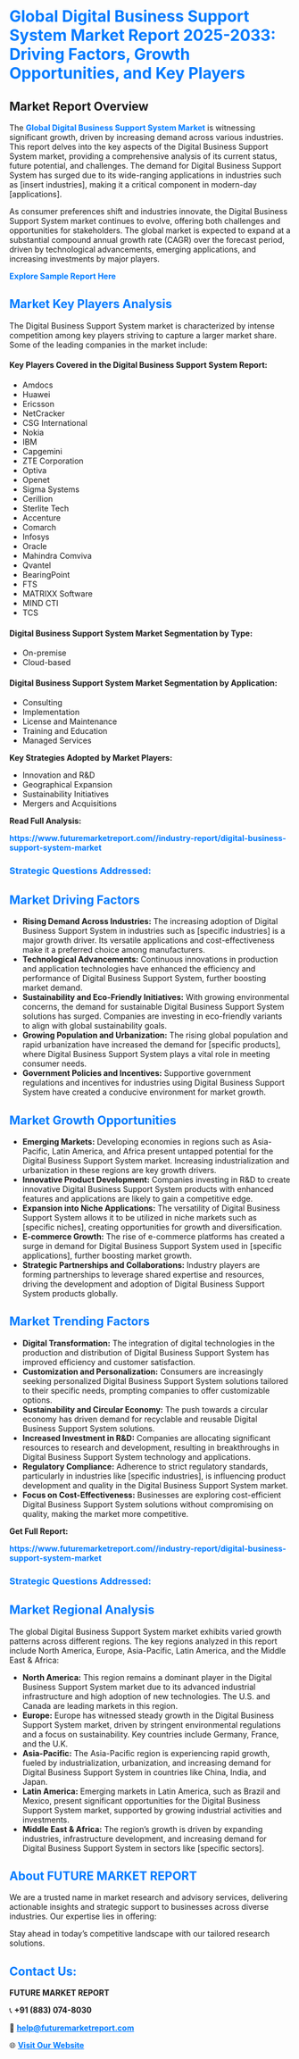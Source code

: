 <h1 style="color: #007BFF;">Global Digital Business Support System Market Report 2025-2033: Driving Factors, Growth Opportunities, and Key Players</h1>

<section id="overview">
<h2>Market Report Overview</h2>
<p>The <a href="https://www.futuremarketreport.com//industry-report/digital-business-support-system-market" style="color: #007BFF; text-decoration: none;"><strong>Global Digital Business Support System Market</strong></a> is witnessing significant growth, driven by increasing demand across various industries. This report delves into the key aspects of the Digital Business Support System market, providing a comprehensive analysis of its current status, future potential, and challenges. The demand for Digital Business Support System has surged due to its wide-ranging applications in industries such as [insert industries], making it a critical component in modern-day [applications].</p>
<p>As consumer preferences shift and industries innovate, the Digital Business Support System market continues to evolve, offering both challenges and opportunities for stakeholders. The global market is expected to expand at a substantial compound annual growth rate (CAGR) over the forecast period, driven by technological advancements, emerging applications, and increasing investments by major players.</p>
</section>

<section id="overview">
<p><a href="https://www.futuremarketreport.com//request-sample/reportId=56277" style="color: #007BFF; text-decoration: none;"><strong>Explore Sample Report Here</strong></a></p>
</section>

<section id="key-players">
<h2 style="color: #007BFF;">Market Key Players Analysis</h2>
<p>The Digital Business Support System market is characterized by intense competition among key players striving to capture a larger market share. Some of the leading companies in the market include:</p>
<h4>Key Players Covered in the Digital Business Support System Report:</h4>
<ul><li>Amdocs</li><li>Huawei</li><li>Ericsson</li><li>NetCracker</li><li>CSG International</li><li>Nokia</li><li>IBM</li><li>Capgemini</li><li>ZTE Corporation</li><li>Optiva</li><li>Openet</li><li>Sigma Systems</li><li>Cerillion</li><li>Sterlite Tech</li><li>Accenture</li><li>Comarch</li><li>Infosys</li><li>Oracle</li><li>Mahindra Comviva</li><li>Qvantel</li><li>BearingPoint</li><li>FTS</li><li>MATRIXX Software</li><li>MIND CTI</li><li>TCS</li></ul>
<h4>Digital Business Support System Market Segmentation by Type:</h4>
<ul><li>On-premise</li><li>Cloud-based</li></ul>

<h4>Digital Business Support System Market Segmentation by Application:</h4>
<ul><li>Consulting</li><li>Implementation</li><li>License and Maintenance</li><li>Training and Education</li><li>Managed Services</li></ul>
<p><strong>Key Strategies Adopted by Market Players:</strong></p>
<ul>
<li>Innovation and R&D</li>
<li>Geographical Expansion</li>
<li>Sustainability Initiatives</li>
<li>Mergers and Acquisitions</li>
</ul>
</section>

<section>
<p><strong>Read Full Analysis: </strong></p><a href="https://www.futuremarketreport.com//industry-report/digital-business-support-system-market" style="color: #007BFF; text-decoration: none;"><strong>https://www.futuremarketreport.com//industry-report/digital-business-support-system-market</strong></a>
<h3 style="color: #007BFF;">Strategic Questions Addressed:</h3>
</section>

<section id="driving-factors">
<h2 style="color: #007BFF;">Market Driving Factors</h2>
<ul>
<li><strong>Rising Demand Across Industries:</strong> The increasing adoption of Digital Business Support System in industries such as [specific industries] is a major growth driver. Its versatile applications and cost-effectiveness make it a preferred choice among manufacturers.</li>
<li><strong>Technological Advancements:</strong> Continuous innovations in production and application technologies have enhanced the efficiency and performance of Digital Business Support System, further boosting market demand.</li>
<li><strong>Sustainability and Eco-Friendly Initiatives:</strong> With growing environmental concerns, the demand for sustainable Digital Business Support System solutions has surged. Companies are investing in eco-friendly variants to align with global sustainability goals.</li>
<li><strong>Growing Population and Urbanization:</strong> The rising global population and rapid urbanization have increased the demand for [specific products], where Digital Business Support System plays a vital role in meeting consumer needs.</li>
<li><strong>Government Policies and Incentives:</strong> Supportive government regulations and incentives for industries using Digital Business Support System have created a conducive environment for market growth.</li>
</ul>
</section>

<section id="growth-opportunities">
<h2 style="color: #007BFF;">Market Growth Opportunities</h2>
<ul>
<li><strong>Emerging Markets:</strong> Developing economies in regions such as Asia-Pacific, Latin America, and Africa present untapped potential for the Digital Business Support System market. Increasing industrialization and urbanization in these regions are key growth drivers.</li>
<li><strong>Innovative Product Development:</strong> Companies investing in R&D to create innovative Digital Business Support System products with enhanced features and applications are likely to gain a competitive edge.</li>
<li><strong>Expansion into Niche Applications:</strong> The versatility of Digital Business Support System allows it to be utilized in niche markets such as [specific niches], creating opportunities for growth and diversification.</li>
<li><strong>E-commerce Growth:</strong> The rise of e-commerce platforms has created a surge in demand for Digital Business Support System used in [specific applications], further boosting market growth.</li>
<li><strong>Strategic Partnerships and Collaborations:</strong> Industry players are forming partnerships to leverage shared expertise and resources, driving the development and adoption of Digital Business Support System products globally.</li>
</ul>
</section>

<section id="trending-factors">
<h2 style="color: #007BFF;">Market Trending Factors</h2>
<ul>
<li><strong>Digital Transformation:</strong> The integration of digital technologies in the production and distribution of Digital Business Support System has improved efficiency and customer satisfaction.</li>
<li><strong>Customization and Personalization:</strong> Consumers are increasingly seeking personalized Digital Business Support System solutions tailored to their specific needs, prompting companies to offer customizable options.</li>
<li><strong>Sustainability and Circular Economy:</strong> The push towards a circular economy has driven demand for recyclable and reusable Digital Business Support System solutions.</li>
<li><strong>Increased Investment in R&D:</strong> Companies are allocating significant resources to research and development, resulting in breakthroughs in Digital Business Support System technology and applications.</li>
<li><strong>Regulatory Compliance:</strong> Adherence to strict regulatory standards, particularly in industries like [specific industries], is influencing product development and quality in the Digital Business Support System market.</li>
<li><strong>Focus on Cost-Effectiveness:</strong> Businesses are exploring cost-efficient Digital Business Support System solutions without compromising on quality, making the market more competitive.</li>
</ul>
</section>

<section>
<p><strong>Get Full Report: </strong></p><a href="https://www.futuremarketreport.com//industry-report/digital-business-support-system-market" style="color: #007BFF; text-decoration: none;"><strong>https://www.futuremarketreport.com//industry-report/digital-business-support-system-market</strong></a>
<h3 style="color: #007BFF;">Strategic Questions Addressed:</h3>
</section>


<section id="regional-analysis">
<h2 style="color: #007BFF;">Market Regional Analysis</h2>
<p>The global Digital Business Support System market exhibits varied growth patterns across different regions. The key regions analyzed in this report include North America, Europe, Asia-Pacific, Latin America, and the Middle East & Africa:</p>
<ul>
<li><strong>North America:</strong> This region remains a dominant player in the Digital Business Support System market due to its advanced industrial infrastructure and high adoption of new technologies. The U.S. and Canada are leading markets in this region.</li>
<li><strong>Europe:</strong> Europe has witnessed steady growth in the Digital Business Support System market, driven by stringent environmental regulations and a focus on sustainability. Key countries include Germany, France, and the U.K.</li>
<li><strong>Asia-Pacific:</strong> The Asia-Pacific region is experiencing rapid growth, fueled by industrialization, urbanization, and increasing demand for Digital Business Support System in countries like China, India, and Japan.</li>
<li><strong>Latin America:</strong> Emerging markets in Latin America, such as Brazil and Mexico, present significant opportunities for the Digital Business Support System market, supported by growing industrial activities and investments.</li>
<li><strong>Middle East & Africa:</strong> The region’s growth is driven by expanding industries, infrastructure development, and increasing demand for Digital Business Support System in sectors like [specific sectors].</li>
</ul>
</section>

<footer>
<h2 style="color: #007BFF;">About FUTURE MARKET REPORT</h2>
<p>We are a trusted name in market research and advisory services, delivering actionable insights and strategic support to businesses across diverse industries. Our expertise lies in offering:</p>

<p>Stay ahead in today’s competitive landscape with our tailored research solutions.</p>

<h2 style="color: #007BFF;">Contact Us:</h2>
<p><strong>FUTURE MARKET REPORT</strong></p>
<p>📞 <strong>+91 (883) 074-8030</strong></p>
<p>📧 <strong><a href="mailto:help@futuremarketreport.com" style="color: #007BFF;">help@futuremarketreport.com</a></strong></p>
<p>🌐 <strong><a href="https://www.futuremarketreport.com/" style="color: #007BFF;">Visit Our Website</a></strong></p>
</footer>